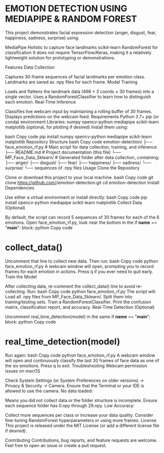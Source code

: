 # **EMOTION DETECTION USING MEDIAPIPE & RANDOM FOREST**



This project demonstrates facial expression detection (anger, disgust, fear, happiness, sadness, surprise) using:

MediaPipe Holistic to capture face landmarks
scikit-learn RandomForest for classification
It does not require TensorFlow/Keras, making it a relatively lightweight solution for prototyping or demonstrations.

Features
Data Collection

Captures 30-frame sequences of facial landmarks per emotion class.
Landmarks are saved as .npy files for each frame.
Model Training

Loads and flattens the landmark data (468 × 3 coords × 30 frames) into a single vector.
Uses a RandomForestClassifier to learn how to distinguish each emotion.
Real-Time Inference

Classifies live webcam input by maintaining a rolling buffer of 30 frames.
Displays predictions on the webcam feed.
Requirements
Python 3.7+
pip (or conda) environment
Libraries:
numpy
opencv-python
mediapipe
scikit-learn
matplotlib (optional, for plotting if desired)
Install them using:

bash
Copy code
pip install numpy opencv-python mediapipe scikit-learn matplotlib
Repository Structure
bash
Copy code
emotion-detection/
  ├── face_emotion_rf.py          # Main script for data collection, training, and inference
  ├── README.md                   # Project documentation (this file)
  └── MP_Face_Data_Sklearn/       # Generated folder after data collection, containing:
      ├── anger/
      ├── disgust/
      ├── fear/
      ├── happiness/
      ├── sadness/
      └── surprise/
          └── sequences of .npy files
Usage
Clone the Repository

Clone or download this project to your local machine.
bash
Copy code
git clone https://github.com/<your-username>/emotion-detection.git
cd emotion-detection
Install Dependencies

Use either a virtual environment or install directly:
bash
Copy code
pip install opencv-python mediapipe scikit-learn matplotlib
Collect Data (Optional)

By default, the script can record 5 sequences of 30 frames for each of the 6 emotions.
Open face_emotion_rf.py, look near the bottom in the if __name__ == "__main__": block:
python
Copy code
# collect_data()
Uncomment that line to collect new data. Then run:
bash
Copy code
python face_emotion_rf.py
A webcam window will open, prompting you to record frames for each emotion in actions.
Press q if you ever need to quit early.
Train the Model

After collecting data, re-comment the collect_data() line to avoid re-collecting.
Run:
bash
Copy code
python face_emotion_rf.py
The script will:
Load all .npy files from MP_Face_Data_Sklearn/.
Split them into training/testing sets.
Train a RandomForestClassifier.
Print the confusion matrix, classification report, and accuracy.
Real-Time Detection (Optional)

Uncomment real_time_detection(model) in the same if __name__ == "__main__": block:
python
Copy code
# real_time_detection(model)
Run again:
bash
Copy code
python face_emotion_rf.py
A webcam window will open and continuously classify the last 30 frames of face data as one of the six emotions.
Press q to exit.
Troubleshooting
Webcam permission issues on macOS

Check System Settings (or System Preferences on older versions) → Privacy & Security → Camera.
Ensure that the Terminal or your IDE is allowed to use the camera.
No data loaded:

Means you did not collect data or the folder structure is incomplete.
Ensure each sequence folder has 0.npy through 29.npy.
Low Accuracy:

Collect more sequences per class or increase your data quality.
Consider fine-tuning RandomForest hyperparameters or using more frames.
License
This project is released under the MIT License (or add a different license file if desired).

Contributing
Contributions, bug reports, and feature requests are welcome. Feel free to open an issue or create a pull request.

